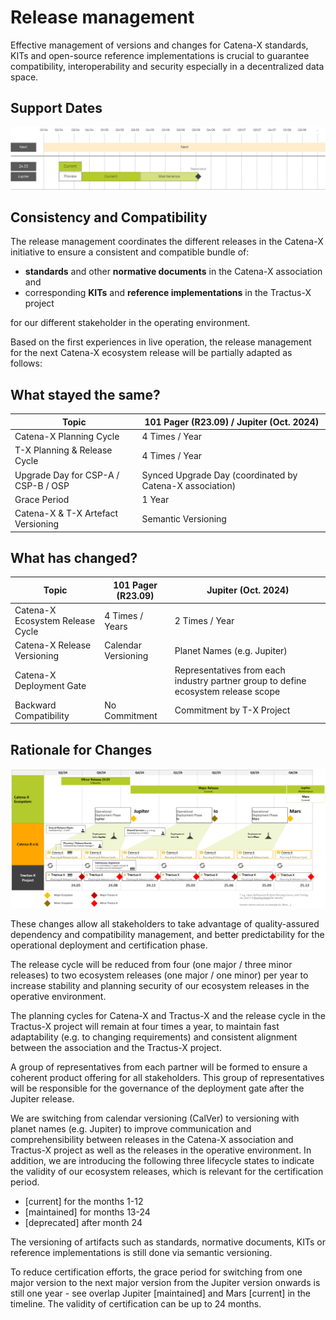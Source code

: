 # Release management

Effective management of versions and changes for Catena-X standards, KITs and open-source reference implementations is crucial to guarantee compatibility, interoperability and security especially in a decentralized data space.

## Support Dates

![Support Dates](/img/support-dates.jpg)

## Consistency and Compatibility

The release management coordinates the different releases in the Catena-X initiative to ensure a consistent and compatible bundle of:

- **standards** and other **normative documents** in the Catena-X association and
- corresponding **KITs** and **reference implementations** in the Tractus-X project

for our different stakeholder in the operating environment.

Based on the first experiences in live operation, the release management for the next Catena-X ecosystem release will be partially adapted as follows:

## What stayed the same?

| Topic                               | 101 Pager (R23.09) / Jupiter (Oct. 2024)            |
| ----------------------------------- | --------------------------------------------------- |
| Catena-X Planning Cycle                  | 4 Times / Year                                      |
| T-X Planning & Release Cycle        | 4 Times / Year                                      |
| Upgrade Day for CSP-A / CSP-B / OSP | Synced Upgrade Day (coordinated by Catena-X association) |
| Grace Period                        | 1 Year                                              |
| Catena-X & T-X Artefact Versioning       | Semantic Versioning                                 |

## What has changed?

| Topic                       | 101 Pager (R23.09)  | Jupiter (Oct. 2024)                                                                |
| --------------------------- | ------------------- | ---------------------------------------------------------------------------------- |
| Catena-X Ecosystem Release Cycle | 4 Times / Years     | 2 Times / Year                                                                     |
| Catena-X Release Versioning      | Calendar Versioning | Planet Names (e.g. Jupiter)                                                        |
| Catena-X Deployment Gate         |                     | Representatives from each industry partner group to define ecosystem release scope |
| Backward Compatibility      | No Commitment       | Commitment by T-X Project                                                          |

## Rationale for Changes

![Release Timeline](./../../static/img/release-schedule.png)

These changes allow all stakeholders to take advantage of quality-assured dependency and compatibility management, and better predictability for the operational deployment and certification phase.

The release cycle will be reduced from four (one major / three minor releases) to two ecosystem releases (one major / one minor) per year to increase stability and planning security of our ecosystem releases in the operative environment.

The planning cycles for Catena-X and Tractus-X and the release cycle in the Tractus-X project will remain at four times a year, to maintain fast adaptability (e.g. to changing requirements) and consistent alignment between the association and the Tractus-X project.

A group of representatives from each partner will be formed to ensure a coherent product offering for all stakeholders. This group of representatives will be responsible for the governance of the deployment gate after the Jupiter release.

We are switching from calendar versioning (CalVer) to versioning with planet names (e.g. Jupiter) to improve communication and comprehensibility between releases in the Catena-X association and Tractus-X project as well as the releases in the operative environment. In addition, we are introducing the following three lifecycle states to indicate the validity of our ecosystem releases, which is relevant for the certification period.

- [current] for the months 1-12
- [maintained] for months 13-24
- [deprecated] after month 24

The versioning of artifacts such as standards, normative documents, KITs or reference implementations is still done via semantic versioning.

To reduce certification efforts, the grace period for switching from one major version to the next major version from the Jupiter version onwards is still one year - see overlap Jupiter [maintained] and Mars [current] in the timeline. The validity of certification can be up to 24 months.

